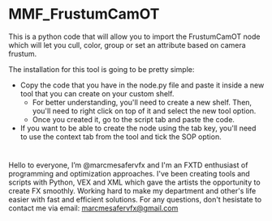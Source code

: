 # MMF_FrustumCamOT
This is a python code that will allow you to import the FrustumCamOT node which will let you cull, color, group or set an attribute based on camera frustum.

The installation for this tool is going to be pretty simple:
- Copy the code that you have in the node.py file and paste it inside a new tool that you can create on your custom shelf.
  - For better understanding, you'll need to create a new shelf. Then, you'll need to right click on top of it and select the new tool option.
  - Once you created it, go to the script tab and paste the code.
- If you want to be able to create the node using the tab key, you'll need to use the context tab from the tool and tick the SOP option.

#
#
#
#

Hello to everyone, I’m @marcmesafervfx and I'm an FXTD enthusiast of programming and optimization approaches. I've been creating tools and scripts with Python, VEX and XML which gave the artists the opportunity to create FX smoothly. Working hard to make my department and other's life easier with fast and efficient solutions. For any questions, don't hesistate to contact me via email: marcmesafervfx@gmail.com
